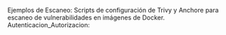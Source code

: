 Ejemplos de Escaneo: Scripts de configuración de Trivy y Anchore para escaneo de vulnerabilidades en imágenes de Docker. Autenticacion_Autorizacion:
